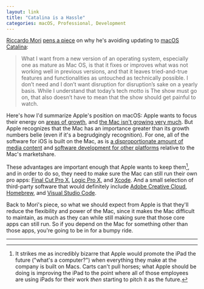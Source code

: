 ```yaml
---
layout: link
title: "Catalina is a Hassle"
categories: macOS, Professional, Development
---
```


[Riccardo Mori](https://twitter.com/morrick) [pens a piece](http://morrick.me/archives/8599) on why he's avoiding updating to [macOS Catalina](https://www.apple.com/macos/catalina/):

> What I want from a new version of an operating system, especially one as mature as Mac OS, is that it fixes or improves what was not working well in previous versions, and that it leaves tried-and-true features and functionalities as untouched as technically possible. I don’t need and I don’t want disruption for disruption’s sake on a yearly basis. While I understand that today’s tech motto is The show must go on, that also doesn’t have to mean that the show should get painful to watch.

Here's how I'd summarize Apple's position on macOS: Apple wants to focus their energy on [areas of growth](http://www.asymco.com/2019/09/25/the-triumph-of-the-walled-garden/), and [the Mac isn't growing very much](https://www.macrumors.com/2019/07/11/q2-2019-pc-shipments/). But Apple recognizes that the Mac has an importance greater than its growth numbers belie (even if it's a begrudgingly recognition). For one, all of the software for iOS is built on the Mac, as is [a disproportionate amount of media content](http://motionographer.com/2016/01/25/2015-hardware-survey-results/) and [software development for other platforms](https://insights.stackoverflow.com/survey/2019#technology-_-developers-primary-operating-systems) relative to the Mac's marketshare.

These advantages are important enough that Apple wants to keep them[^whyistheipadstillsobadatwork], and in order to do so, they need to make sure the Mac can still run their own pro apps: [Final Cut Pro X](https://www.apple.com/final-cut-pro/), [Logic Pro X](https://www.apple.com/logic-pro/), and [Xcode](https://developer.apple.com/xcode/). And a small selection of third-party software that would definitely include [Adobe Creative Cloud](https://www.adobe.com/creativecloud.html), [Homebrew](https://brew.sh/), and [Visual Studio Code](https://code.visualstudio.com/).

Back to Mori's piece, so what we should expect from Apple is that they'll reduce the flexibility and power of the Mac, since it makes the Mac difficult to maintain, as much as they can while still making sure that those core apps can still run. So if you depend on the Mac for something other than those apps, you're going to be in for a bumpy ride.

* * *

[^whyistheipadstillsobadatwork]: It strikes me as incredibly bizarre that Apple would promote the iPad the future ("what's a computer?") when everything they make at the company is built on Macs. Carts can't pull horses; what Apple should be doing is improving the iPad to the point where all of those employees are using iPads for their work *then* starting to pitch it as the future.


